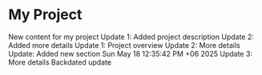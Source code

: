 # My Project
New content for my project
Update 1: Added project description
Update 2: Added more details
Update 1: Project overview
Update 2: More details
Update: Added new section Sun May 18 12:35:42 PM +06 2025
Update 3: More details
Backdated update
